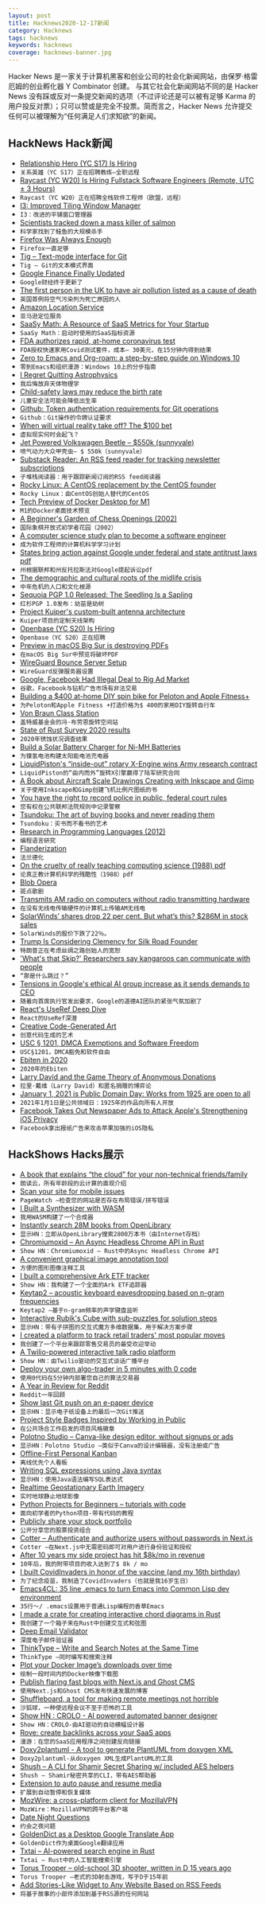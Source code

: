 ```yaml
---
layout: post
title: Hacknews2020-12-17新闻
category: Hacknews
tags: hacknews
keywords: hacknews
coverage: hacknews-banner.jpg
---
```


Hacker News 是一家关于计算机黑客和创业公司的社会化新闻网站，由保罗·格雷厄姆的创业孵化器 Y Combinator 创建。
与其它社会化新闻网站不同的是 Hacker News 没有踩或反对一条提交新闻的选项（不过评论还是可以被有足够 Karma 的用户投反对票）；只可以赞或是完全不投票。简而言之，Hacker News 允许提交任何可以被理解为“任何满足人们求知欲”的新闻。

## HackNews Hack新闻


- [Relationship Hero (YC S17) Is Hiring](https://relationshiphero.com/careers?role=coach)
- `关系英雄（YC S17）正在招聘教练–全职远程`
- [Raycast (YC W20) Is Hiring Fullstack Software Engineers (Remote, UTC ± 3 Hours)](https://raycast.com/jobs/software-engineer-fullstack)
- `Raycast（YC W20）正在招聘全栈软件工程师（欧盟，远程）`
- [I3: Improved Tiling Window Manager](https://i3wm.org/)
- `I3：改进的平铺窗口管理器`
- [Scientists tracked down a mass killer of salmon](https://www.nytimes.com/2020/12/03/climate/salmon-kill-washington.html)
- `科学家找到了鲑鱼的大规模杀手`
- [Firefox Was Always Enough](https://www.ianbicking.org/blog/2020/11/firefox-was-always-enough.html)
- `Firefox一直足够`
- [Tig – Text-mode interface for Git](https://jonas.github.io/tig/)
- `Tig – Git的文本模式界面`
- [Google Finance Finally Updated](https://www.google.com/finance/quote/GOOG:NASDAQ)
- `Google财经终于更新了`
- [The first person in the UK to have air pollution listed as a cause of death](https://www.bbc.com/news/uk-england-london-55330945)
- `英国首例将空气污染列为死亡原因的人`
- [Amazon Location Service](https://aws.amazon.com/blogs/aws/amazon-location-add-maps-and-location-awareness-to-your-applications/)
- `亚马逊定位服务`
- [SaaSy Math: A Resource of SaaS Metrics for Your Startup](https://www.talkinsaasy.com/saasy-math)
- `SaaSy Math：启动时使用的SaaS指标资源`
- [FDA authorizes rapid, at-home coronavirus test](https://www.axios.com/fda-authorizes-rapid-at-home-coronavirus-test-85012e02-6c4f-4d98-be7d-8334d85a6c4c.html)
- `FDA授权快速家用Covid测试套件，成本– 30美元，在15分钟内得到结果`
- [Zero to Emacs and Org-roam: a step-by-step guide on Windows 10](https://github.com/nobiot/Zero-to-Emacs-and-Org-roam)
- `零到Emacs和组织漫游：Windows 10上的分步指南`
- [I Regret Quitting Astrophysics](http://www.marcelhaas.com/index.php/2020/12/16/i-regret-quitting-astrophysics/)
- `我后悔放弃天体物理学`
- [Child-safety laws may reduce the birth rate](https://www.economist.com/science-and-technology/2020/11/28/child-safety-laws-may-reduce-the-birth-rate)
- `儿童安全法可能会降低出生率`
- [Github: Token authentication requirements for Git operations](https://github.blog/2020-12-15-token-authentication-requirements-for-git-operations/)
- `Github：Git操作的令牌认证要求`
- [When will virtual reality take off? The $100 bet](https://glinden.blogspot.com/2020/12/when-will-virtual-reality-take-off-100.html)
- `虚拟现实何时会起飞？ `
- [Jet Powered Volkswagen Beetle – $550k (sunnyvale)](https://sfbay.craigslist.org/sby/cto/d/mountain-view-jet-powered-volkswagen/7241823593.html)
- `喷气动力大众甲壳虫– $ 550k（sunnyvale）`
- [Substack Reader: An RSS feed reader for tracking newsletter subscriptions](https://blog.substack.com/p/new-reader-homepage)
- `子堆栈阅读器：用于跟踪新闻订阅的RSS feed阅读器`
- [Rocky Linux: A CentOS replacement by the CentOS founder](https://github.com/rocky-linux/rocky)
- `Rocky Linux：由CentOS创始人替代的CentOS`
- [Tech Preview of Docker Desktop for M1](https://www.docker.com/blog/download-and-try-the-tech-preview-of-docker-desktop-for-m1/)
- `M1的Docker桌面技术预览`
- [A Beginner's Garden of Chess Openings (2002)](https://dwheeler.com/chess-openings/)
- `国际象棋开放式初学者花园（2002）`
- [A computer science study plan to become a software engineer](https://github.com/jwasham/coding-interview-university)
- `成为软件工程师的计算机科学学习计划`
- [States bring action against Google under federal and state antitrust laws pdf](https://www.texasattorneygeneral.gov/sites/default/files/images/admin/2020/Press/20201216%20COMPLAINT_REDACTED.pdf)
- `州根据联邦和州反托拉斯法对Google提起诉讼pdf`
- [The demographic and cultural roots of the midlife crisis](https://royalsocietypublishing.org/doi/10.1098/rsnr.2020.0008)
- `中年危机的人口和文化根源`
- [Sequoia PGP 1.0 Released: The Seedling Is a Sapling](https://sequoia-pgp.org/blog/2020/12/16/202012-1.0/)
- `红杉PGP 1.0发布：幼苗是幼树`
- [Project Kuiper's custom-built antenna architecture](https://www.aboutamazon.com/news/innovation-at-amazon/amazon-marks-breakthrough-in-project-kuiper-development)
- `Kuiper项目的定制天线架构`
- [Openbase (YC S20) Is Hiring](item?id=25448582)
- `Openbase（YC S20）正在招聘`
- [Preview in macOS Big Sur is destroying PDFs](https://annoying.technology/posts/86f4ea27e4cd90d0/)
- `在macOS Big Sur中预览将破坏PDF`
- [WireGuard Bounce Server Setup](https://gitlab.com/ncmncm/wireguard-bounce-server/-/blob/master/README.md)
- `WireGuard反弹服务器设置`
- [Google, Facebook Had Illegal Deal to Rig Ad Market](https://www.bloomberg.com/news/articles/2020-12-16/google-sued-by-texas-over-abuse-of-dominance-in-antitrust-case)
- `谷歌，Facebook与钻机广告市场有非法交易`
- [Building a $400 at-home DIY spin bike for Peloton and Apple Fitness+](https://montemagno.com/building-an-at-home-diy-spin-bike-for-peloton-apple-fitness/)
- `为Peloton和Apple Fitness +打造价格为$ 400的家用DIY旋转自行车`
- [Von Braun Class Station](https://gatewayspaceport.com/von-braun-station/)
- `盖特威基金会的冯·布劳恩旋转空间站`
- [State of Rust Survey 2020 results](https://blog.rust-lang.org/2020/12/16/rust-survey-2020.html)
- `2020年锈蚀状况调查结果`
- [Build a Solar Battery Charger for Ni-MH Batteries](https://www.allaboutcircuits.com/projects/build-a-solar-battery-charger-for-ni-mh-batteries/)
- `为镍氢电池构建太阳能电池充电器`
- [LiquidPiston's “inside-out” rotary X-Engine wins Army research contract](https://newatlas.com/military/liquidpiston-rotary-x-engine-army-generator/)
- `LiquidPiston的“由内而外”旋转X引擎赢得了陆军研究合同`
- [A Book about Aircraft Scale Drawings Creating with Inkscape and Gimp](https://airplanes3d.wordpress.com/2020/12/08/a-book-about-aircraft-scale-drawings/)
- `关于使用Inkscape和Gimp创建飞机比例尺图纸的书`
- [You have the right to record police in public, federal court rules](https://www.universalhub.com/2020/you-have-right-secretly-record-police-public)
- `您有权在公共联邦法院规则中记录警察`
- [Tsundoku: The art of buying books and never reading them](https://www.bbc.com/news/world-44981013)
- `Tsundoku：买书而不看书的艺术`
- [Research in Programming Languages (2012)](http://tagide.com/blog/academia/research-in-programming-languages/)
- `编程语言研究`
- [Flanderization](https://tvtropes.org/pmwiki/pmwiki.php/Main/Flanderization)
- `法兰德化`
- [On the cruelty of really teaching computing science (1988) pdf](https://www.psy.gla.ac.uk/~steve/educ/dijk/EWD1036.v4.pdf)
- `论真正教计算机科学的残酷性（1988）pdf`
- [Blob Opera](https://artsandculture.google.com/experiment/AAHWrq360NcGbw)
- `斑点歌剧`
- [Transmits AM radio on computers without radio transmitting hardware](https://github.com/fulldecent/system-bus-radio)
- `在没有无线电传输硬件的计算机上传输AM无线电`
- [SolarWinds’ shares drop 22 per cent. But what’s this? $286M in stock sales](https://www.theregister.com/2020/12/16/solarwinds_stock_sale/)
- `SolarWinds的股价下跌了22％。`
- [Trump Is Considering Clemency for Silk Road Founder](https://www.thedailybeast.com/trump-considers-clemency-for-ross-ulbricht-silk-road-kingpin-convicted-of-drug-and-money-laundering-charges)
- `特朗普正在考虑丝绸之路创始人的宽恕`
- ['What's that Skip?' Researchers say kangaroos can communicate with people](https://www.theguardian.com/science/2020/dec/16/whats-that-skip-researchers-kangaroos-communicate-talk-people)
- `“那是什么跳过？”`
- [Tensions in Google's ethical AI group increase as it sends demands to CEO](https://www.cnn.com/2020/12/16/tech/google-timnit-gebru-ethical-ai-letter/index.html)
- `随着向首席执行官发出要求，Google的道德AI团队的紧张气氛加剧了`
- [React's UseRef Deep Dive](https://www.giovannibenussi.com/blog/a-complete-guide-to-useref/?id=1)
- `React的UseRef深潜`
- [Creative Code-Generated Art](https://www.editorx.com/shaping-design/article/creative-coding)
- `创意代码生成的艺术`
- [USC § 1201, DMCA Exemptions and Software Freedom](https://sfconservancy.org/blog/2020/dec/16/dmca-exemptions-explained/)
- `USC§1201，DMCA豁免和软件自由`
- [Ebiten in 2020](https://ebiten.org/blog/2020.html)
- `2020年的Ebiten`
- [Larry David and the Game Theory of Anonymous Donations](http://nautil.us/blog/-larry-david-and-the-game-theory-of-anonymous-donations)
- `拉里·戴维（Larry David）和匿名捐赠的博弈论`
- [January 1, 2021 is Public Domain Day: Works from 1925 are open to all](https://web.law.duke.edu/cspd/publicdomainday/2021/)
- `2021年1月1日是公共领域日：1925年的作品向所有人开放`
- [Facebook Takes Out Newspaper Ads to Attack Apple's Strengthening iOS Privacy](https://daringfireball.net/linked/2020/12/16/facebook-full-page-ad)
- `Facebook拿出报纸广告来攻击苹果加强的iOS隐私`


## HackShows Hacks展示

- [ A book that explains “the cloud” for your non-technical friends/family](https://www.amazon.com/Read-Aloud-Cloud-Innocents-Inside/dp/1119677629/)
- `朗读云，所有年龄段的云计算的直观介绍`
- [ Scan your site for mobile issues](https://pagewatch.dev/)
- `PageWatch –检查您的网站是否存在布局错误/拼写错误`
- [ I Built a Synthesizer with WASM](https://timdaub.github.io/wasm-synth/)
- `我用WASM构建了一个合成器`
- [ Instantly search 28M books from OpenLibrary](https://books-search.typesense.org/)
- `显示HN：立即从OpenLibrary搜索2800万本书（由Internet存档）`
- [ Chromiumoxid – An Async Headless Chrome API in Rust](https://github.com/mattsse/chromiumoxide)
- `Show HN：Chromiumoxid – Rust中的Async Headless Chrome API`
- [ A convenient graphical image annotation tool](https://github.com/andywang0607/AutoAnnotationTool)
- `方便的图形图像注释工具`
- [ I built a comprehensive Ark ETF tracker](https://cathiesark.com/)
- `Show HN：我构建了一个全面的Ark ETF追踪器`
- [ Keytap2 – acoustic keyboard eavesdropping based on n-gram frequencies](https://github.com/ggerganov/kbd-audio/discussions/31)
- `Keytap2 –基于n-gram频率的声学键盘监听`
- [ Interactive Rubik's Cube with sub-puzzles for solution steps](http://gregfjohnson.com/rubik.html)
- `显示HN：带有子拼图的交互式魔方多维数据集，用于解决方案步骤`
- [ I created a platform to track retail traders' most popular moves](https://marketstream.io)
- `我创建了一个平台来跟踪零售交易员的最受欢迎举动`
- [ A Twilio-powered interactive talk radio platform](https://capiche.fm)
- `Show HN：由Twilio驱动的交互式谈话广播平台`
- [ Deploy your own algo-trader in 5 minutes with 0 code](http://www.getquantbase.com)
- `使用0代码在5分钟内部署您自己的算法交易器`
- [ A Year in Review for Reddit](https://reddityearinreview.com/)
- `Reddit一年回顾`
- [ Show last Git push on an e-paper device](https://github.com/napsy/git-on-epaper)
- `显示HN：显示电子纸设备上的最后一次Git推送`
- [ Project Style Badges Inspired by Working in Public](https://project-types.github.io/)
- `在公共场合工作启发的项目风格徽章`
- [ Polotno Studio – Canva-like design editor, without signups or ads](https://studio.polotno.dev/)
- `显示HN：Polotno Studio –类似于Canva的设计编辑器，没有注册或广告`
- [ Offline-First Personal Kanban](https://personalkanban.js.org/showcase.html)
- `离线优先个人看板`
- [ Writing SQL expressions using Java syntax](http://www.objsql.com/t6)
- `显示HN：使用Java语法编写SQL表达式`
- [ Realtime Geostationary Earth Imagery](https://bluemarble.nitk.in/static.html)
- `实时地球静止地球影像`
- [ Python Projects for Beginners – tutorials with code](https://beginnerpythonprojects.com/)
- `面向初学者的Python项目-带有代码的教程`
- [ Publicly share your stock portfolio](https://withlaguna.com/create-your-page)
- `公开分享您的股票投资组合`
- [ Cotter – Authenticate and authorize users without passwords in Next.js](https://blog.cotter.app/passwordless-login-with-email-and-json-web-token-jwt-authentication-with-nextjs/)
- `Cotter –在Next.js中无需密码即可对用户进行身份验证和授权`
- [ After 10 years my side project has hit $8k/mo in revenue](item?id=25434753)
- `10年后，我的附带项目的收入达到了$ 8k / mo`
- [ I built CovidInvaders in honor of the vaccine (and my 16th birthday)](https://www.covidinvaders.com/)
- `为了纪念疫苗，我制造了CovidInvaders（也就是我16岁生日）`
- [ Emacs4CL: 35 line .emacs to turn Emacs into Common Lisp dev environment](https://github.com/susam/emacs4cl)
- `35行〜/ .emacs设置用于普通Lisp编程的香草Emacs`
- [ I made a crate for creating interactive chord diagrams in Rust](https://datacrayon.com/posts/programming/rust-notebooks/visualisation-of-co-occurring-types/)
- `我创建了一个箱子来在Rust中创建交互式和弦图`
- [ Deep Email Validator](https://github.com/mfbx9da4/deep-email-validator)
- `深度电子邮件验证器`
- [ ThinkType – Write and Search Notes at the Same Time](https://thinktype.app/resubmit)
- `ThinkType –同时编写和搜索注释`
- [ Plot your Docker Image’s downloads over time](https://github.com/aeneasr/dockerstats)
- `绘制一段时间内的Docker映像下载图`
- [ Publish flaring fast blogs with Next.js and Ghost CMS](https://github.com/styxlab/next-cms-ghost)
- `使用Next.js和Ghost CMS发布快速发展的博客`
- [ Shuffleboard, a tool for making remote meetings not horrible](https://getshuffleboard.com/)
- `沙狐球，一种使远程会议不至于恐怖的工具`
- [Show HN : CROLO - AI powered automated banner designer](https://www.crolo.io)
- `Show HN：CROLO-由AI驱动的自动横幅设计器`
- [ Rove: create backlinks across your SaaS apps](https://userove.com)
- `漫游：在您的SaaS应用程序之间创建反向链接`
- [ Doxy2plantuml - A tool to generate PlantUML from doxygen XML](https://github.com/Bambofy/doxy2plantuml)
- `Doxy2plantuml-从doxygen XML生成PlantUML的工具`
- [ Shush – A CLI for Shamir Secret Sharing w/ included AES helpers](https://github.com/shushcli/shush)
- `Shush – Shamir秘密共享的CLI，带有AES帮助器`
- [ Extension to auto pause and resume media](https://addons.mozilla.org/en-US/firefox/addon/autopause/)
- `扩展到自动暂停和恢复媒体`
- [ MozWire: a cross-platform client for MozillaVPN](https://github.com/NilsIrl/MozWire)
- `MozWire：MozillaVPN的跨平台客户端`
- [ Date Night Questions](item?id=25450909)
- `约会之夜问题`
- [ GoldenDict as a Desktop Google Translate App](https://github.com/goldendict/goldendict/wiki/GoldenDict-as-a-Desktop-Google-Translate-App)
- `GoldenDict作为桌面Google翻译应用`
- [ Txtai – AI-powered search engine in Rust](https://github.com/neuml/txtai.rs)
- `Txtai – Rust中的人工智能搜索引擎`
- [ Torus Trooper – old-school 3D shooter, written in D 15 years ago](https://torustrooper.xyz/)
- `Torus Trooper –老式的3D射击游戏，写于D于15年前`
- [ Add Stories-Like Widget to Any Website Based on RSS Feeds](item?id=25453525)
- `将基于故事的小部件添加到基于RSS源的任何网站`

